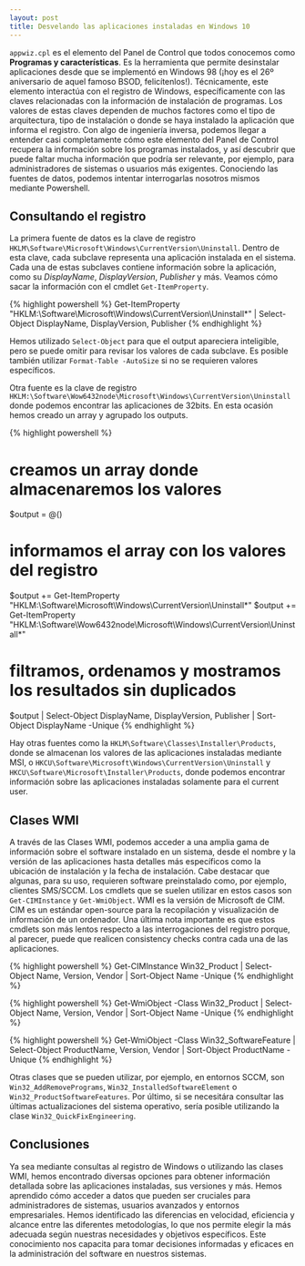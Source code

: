 ```yaml
---
layout: post
title: Desvelando las aplicaciones instaladas en Windows 10
---
```


`appwiz.cpl` es el elemento del Panel de Control que todos conocemos como **Programas y características**. Es la herramienta que permite desinstalar aplicaciones desde que se implementó en Windows 98 (¡hoy es el 26º aniversario de aquel famoso BSOD, felicítenlos!). Técnicamente, este elemento interactúa con el registro de Windows, específicamente con las claves relacionadas con la información de instalación de programas. Los valores de estas claves dependen de muchos factores como el tipo de arquitectura, tipo de instalación o donde se haya instalado la aplicación que informa el registro. Con algo de ingeniería inversa, podemos llegar a entender casi completamente cómo este elemento del Panel de Control recupera la información sobre los programas instalados, y así descubrir que puede faltar mucha información que podría ser relevante, por ejemplo, para administradores de sistemas o usuarios más exigentes. Conociendo las fuentes de datos, podemos intentar interrogarlas nosotros mismos mediante Powershell.

## Consultando el registro

La primera fuente de datos es la clave de registro `HKLM\Software\Microsoft\Windows\CurrentVersion\Uninstall`. Dentro de esta clave, cada subclave representa una aplicación instalada en el sistema. Cada una de estas subclaves contiene información sobre la aplicación, como su *DisplayName*, *DisplayVersion*, *Publisher* y más. Veamos cómo sacar la información con el cmdlet `Get-ItemProperty`. 

{% highlight powershell %}
Get-ItemProperty "HKLM:\Software\Microsoft\Windows\CurrentVersion\Uninstall\*" | Select-Object DisplayName, DisplayVersion, Publisher
{% endhighlight %}

Hemos utilizado `Select-Object` para que el output apareciera inteligible, pero se puede omitir para revisar los valores de cada subclave. Es posible también utilizar `Format-Table -AutoSize` si no se requieren valores específicos.

Otra fuente es la clave de registro `HKLM:\Software\Wow6432node\Microsoft\Windows\CurrentVersion\Uninstall` donde podemos encontrar las aplicaciones de 32bits. En esta ocasión hemos creado un array y agrupado los outputs.

{% highlight powershell %}
# creamos un array donde almacenaremos los valores
$output = @()

# informamos el array con los valores del registro
$output += Get-ItemProperty "HKLM:\Software\Microsoft\Windows\CurrentVersion\Uninstall\*"
$output += Get-ItemProperty "HKLM:\Software\Wow6432node\Microsoft\Windows\CurrentVersion\Uninstall\*"

# filtramos, ordenamos y mostramos los resultados sin duplicados
$output | Select-Object DisplayName, DisplayVersion, Publisher | Sort-Object DisplayName -Unique
{% endhighlight %}

Hay otras fuentes como la `HKLM\Software\Classes\Installer\Products`, donde se almacenan los valores de las aplicaciones instaladas mediante MSI, o `HKCU\Software\Microsoft\Windows\CurrentVersion\Uninstall` y `HKCU\Software\Microsoft\Installer\Products`, donde podemos encontrar información sobre las aplicaciones instaladas solamente para el current user.

## Clases WMI
A través de las Clases WMI, podemos acceder a una amplia gama de información sobre el software instalado en un sistema, desde el nombre y la versión de las aplicaciones hasta detalles más específicos como la ubicación de instalación y la fecha de instalación. Cabe destacar que algunas, para su uso, requieren software preinstalado como, por ejemplo, clientes SMS/SCCM. Los cmdlets que se suelen utilizar en estos casos son `Get-CIMInstance` y `Get-WmiObject`. WMI es la versión de Microsoft de CIM. CIM es un estándar open-source para la recopilación y visualización de información de un ordenador. Una última nota importante es que estos cmdlets son más lentos respecto a las interrogaciones del registro porque, al parecer, puede que realicen consistency checks contra cada una de las aplicaciones.

{% highlight powershell %}
Get-CIMInstance Win32_Product | Select-Object Name, Version, Vendor | Sort-Object Name -Unique
{% endhighlight %}

{% highlight powershell %}
Get-WmiObject -Class Win32_Product | Select-Object Name, Version, Vendor | Sort-Object Name -Unique
{% endhighlight %}

{% highlight powershell %}
Get-WmiObject -Class Win32_SoftwareFeature | Select-Object ProductName, Version, Vendor | Sort-Object ProductName -Unique
{% endhighlight %}

Otras clases que se pueden utilizar, por ejemplo, en entornos SCCM, son `Win32_AddRemovePrograms`, `Win32_InstalledSoftwareElement` o `Win32_ProductSoftwareFeatures`. Por último, si se necesitára consultar las últimas actualizaciones del sistema operativo, sería posible utilizando la clase `Win32_QuickFixEngineering`.

## Conclusiones
Ya sea mediante consultas al registro de Windows o utilizando las clases WMI, hemos encontrado diversas opciones para obtener información detallada sobre las aplicaciones instaladas, sus versiones y más. Hemos aprendido cómo acceder a datos que pueden ser cruciales para administradores de sistemas, usuarios avanzados y entornos empresariales. Hemos identificado las diferencias en velocidad, eficiencia y alcance entre las diferentes metodologías, lo que nos permite elegir la más adecuada según nuestras necesidades y objetivos específicos. Este conocimiento nos capacita para tomar decisiones informadas y eficaces en la administración del software en nuestros sistemas.
